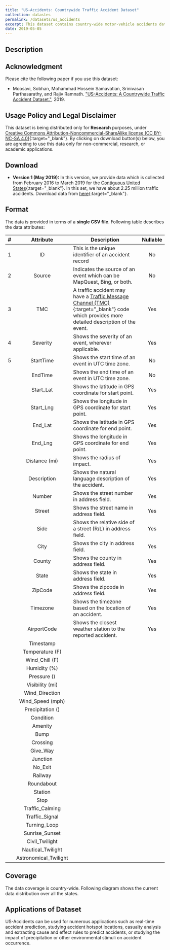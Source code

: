 ```yaml
---
title: "US-Accidents: Countrywide Traffic Accident Dataset"
collection: datastes
permalink: /datasets/us_accidents
excerpt: This dataset contains country-wide motor-vehicle accidents data for 49 States of the US, which is continuously being collected from February 2016. Currently, there are more than 2.25 million accident records in this dataset. 
date: 2019-05-05
---
```


## Description 


## Acknowledgment
Please cite the following paper if you use this dataset:

* Moosavi, Sobhan, Mohammad Hossein Samavatian, Srinivasan Parthasarathy, and Rajiv Ramnath. ["US-Accidents: A Countrywide Traffic Accident Dataset."](#), 2019. 

## Usage Policy and Legal Disclaimer
This dataset is being distributed only for __Research__ purposes, under [Creative Commons Attribution-Noncommercial-ShareAlike license (CC BY-NC-SA 4.0)](https://creativecommons.org/licenses/by-nc-sa/4.0/){:target="_blank"}. By clicking on download button(s) below, you are agreeing to use this data only for non-commercial, research, or academic applications. 


## Download
* __Version 1 (May 2019):__ In this version, we provide data which is collected from February 2016 to March 2019 for the [Contiguous United States](https://en.wikipedia.org/wiki/Contiguous_United_States){:target="_blank"}. In this set, we have about 2.25 million traffic accidents. Download data from [here](#){:target="_blank"}. 


## Format
The data is provided in terms of a __single CSV file__. Following table describes the data attributes: 

| \# | Attribute | Description | Nullable |
|:------:|:---------:|-------------|:--------:|
| 1 | ID | This is the unique identifier of an accident record | No |
| 2 | Source | Indicates the source of an event which can be MapQuest, Bing, or both. | No |
| 3 | TMC | A traffic accident may have a [Traffic Message Channel (TMC)](https://wiki.openstreetmap.org/wiki/TMC/Event_Code_List){:target="_blank"} code which provides more detailed description of the event. | Yes |
| 4 | Severity | Shows the severity of an event, wherever applicable. | Yes |
| 5 | StartTime | Shows the start time of an event in UTC time zone. | No |
| | EndTime | Shows the end time of an event in UTC time zone. | No |
| | Start_Lat | Shows the latitude in GPS coordinate for start point. | Yes |
| | Start_Lng | Shows the longitude in GPS coordinate for start point. | Yes |
| | End_Lat | Shows the latitude in GPS coordinate for end point. | Yes |
| | End_Lng | Shows the longitude in GPS coordinate for end point. | Yes |
| | Distance (mi) | Shows the radius of impact. | Yes |
| | Description | Shows the natural language description of the accident. | Yes |
| | Number | Shows the street number in address field. | Yes |
| | Street | Shows the street name in address field.  | Yes |
| | Side | Shows the relative side of a street (R/L) in address field. | Yes |
| | City | Shows the city in address field. | Yes |
| | County | Shows the county in address field. | Yes |
| | State | Shows the state in address field. | Yes |
| | ZipCode | Shows the zipcode in address field. | Yes |
| | Timezone | Shows the timezone based on the location of an accident. | Yes |
| | AirportCode | Shows the closest weather station to the reported accident. | Yes |
| | Timestamp |||
| | Temperature (F) |||
| | Wind_Chill (F) |||
| | Humidity (%) |||
| | Pressure () |||
| | Visibility (mi) |||
| | Wind_Direction |||
| | Wind_Speed (mph) |||
| | Precipitation () |||
| | Condition |||
| | Amenity |||
| | Bump |||
| | Crossing |||
| | Give_Way |||
| | Junction |||
| | No_Exit|||
| | Railway |||
| | Roundabout |||
| | Station |||
| | Stop |||
| | Traffic_Calming |||
| | Traffic_Signal |||
| | Turning_Loop |||
| | Sunrise_Sunset |||
| | Civil_Twilight |||
| | Nautical_Twilight |||
| | Astronomical_Twilight |||


## Coverage
The data coverage is country-wide. Following diagram shows the current data distribution over all the states. 

## Applications of Dataset
US-Accidents can be used for numerous applications such as real-time accident prediction, studying accident hotspot locations, casualty analysis and extracting cause and effect rules to predict accidents, or studying the impact of precipitation or other environmental stimuli on accident occurrence. 
